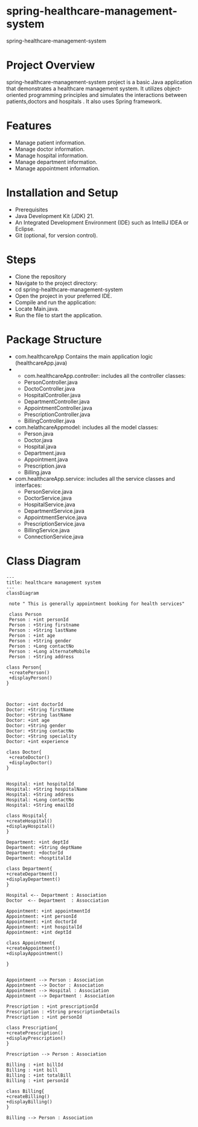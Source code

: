 
# spring-healthcare-management-system
spring-healthcare-management-system

# Project Overview  
spring-healthcare-management-system project is a basic Java application that demonstrates a healthcare management system. It utilizes object-oriented programming principles and simulates the interactions between patients,doctors and hospitals . It also uses Spring framework.

# Features   
* Manage patient information.
* Manage doctor information.
* Manage hospital information.
* Manage department information.
* Manage appointment information.

# Installation and Setup  
* Prerequisites
* Java Development Kit (JDK) 21.
* An Integrated Development Environment (IDE) such as IntelliJ IDEA or Eclipse.
* Git (optional, for version control).

# Steps
* Clone the repository
* Navigate to the project directory:
* cd spring-healthcare-management-system
* Open the project in your preferred IDE.
* Compile and run the application:
* Locate Main.java.
* Run the file to start the application.

# Package Structure
* com.healthcareApp Contains the main application logic (healthcareApp.java)
* * com.healthcareApp.controller: includes all the controller classes:
  * PersonController.java
  * DoctoController.java
  * HospitalController.java
  * DepartmentController.java
  * AppointmentController.java
  * PrescriptionController.java
  * BillingController.java
* com.helathcareAppmodel: includes all the model classes:
  * Person.java
  * Doctor.java
  * Hospital.java
  * Department.java
  * Appointment.java
  * Prescription.java
  * Billing.java
* com.healthcareApp.service: includes all the service classes and interfaces:
   * PersonService.java
   * DoctorService.java
   * HospitalService.java
   * DepartmentService.java
   * AppointmentService.java
   * PrescriptionService.java
   * BillingService.java
   * ConnectionService.java
     
 # Class Diagram
```mermaid
---
title: healthcare management system
---
classDiagram

 note " This is generally appointment booking for health services"

 class Person
 Person : +int personId
 Person : +String firstname
 Person : +String lastName
 Person : +int age
 Person : +String gender
 Person : +Long contactNo
 Person : +Long alternateMobile
 Person : +String address

class Person{
 +createPerson()
 +displayPerson()
}

 

Doctor: +int doctorId
Doctor: +String firstName
Doctor: +String lastName
Doctor: +int age
Doctor: +String gender
Doctor: +String contactNo
Doctor: +String speciality
Doctor: +int experience

class Doctor{
 +createDoctor()
 +displayDoctor()
}


Hospital: +int hospitalId
Hospital: +String hospitalName
Hospital: +String address
Hospital: +Long contactNo
Hospital: +String emailId

class Hospital{
+createHospital()
+displayHospital()
}

Department: +int deptId
Department: +String deptName
Department: +doctorId
Department: +hosptitalId

class Department{
+createDepartment()
+displayDepartment()
}

Hospital <-- Department : Association
Doctor  <-- Department  : Assocciation

Appointment: +int appointmentId
Appointment: +int personId
Appointment: +int doctorId
Appointment: +int hospitalId
Appointment: +int deptId

class Appointment{
+createAppointment()
+displayAppointment()

}


Appointment --> Person : Association
Appointment --> Doctor : Association
Appointment --> Hospital : Association
Appointment --> Department : Association

Prescription : +int prescriptionId
Prescription : +String prescriptionDetails
Prescription : +int personId

class Prescription{
+createPrescription()
+displayPrescription()
}

Prescription --> Person : Association

Billing : +int billId
Billing : +int bill
Billing : +int totalBill
Billing : +int personId

class Billing{
+createBilling()
+displayBilling()
}

Billing --> Person : Association

```



